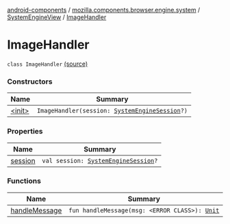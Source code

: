 [android-components](../../../index.md) / [mozilla.components.browser.engine.system](../../index.md) / [SystemEngineView](../index.md) / [ImageHandler](./index.md)

# ImageHandler

`class ImageHandler` [(source)](https://github.com/mozilla-mobile/android-components/blob/master/components/browser/engine-system/src/main/java/mozilla/components/browser/engine/system/SystemEngineView.kt#L648)

### Constructors

| Name | Summary |
|---|---|
| [&lt;init&gt;](-init-.md) | `ImageHandler(session: `[`SystemEngineSession`](../../-system-engine-session/index.md)`?)` |

### Properties

| Name | Summary |
|---|---|
| [session](session.md) | `val session: `[`SystemEngineSession`](../../-system-engine-session/index.md)`?` |

### Functions

| Name | Summary |
|---|---|
| [handleMessage](handle-message.md) | `fun handleMessage(msg: <ERROR CLASS>): `[`Unit`](https://kotlinlang.org/api/latest/jvm/stdlib/kotlin/-unit/index.html) |
